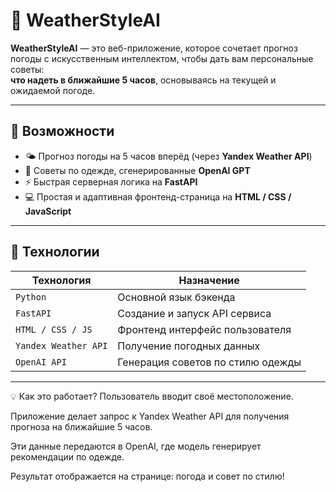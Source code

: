 # 👕 WeatherStyleAI

**WeatherStyleAI** — это веб-приложение, которое сочетает прогноз погоды с искусственным интеллектом, чтобы дать вам персональные советы:  
**что надеть в ближайшие 5 часов**, основываясь на текущей и ожидаемой погоде.

---

## 🌟 Возможности

- 🌤️ Прогноз погоды на 5 часов вперёд (через **Yandex Weather API**)
- 🧠 Советы по одежде, сгенерированные **OpenAI GPT**
- ⚡ Быстрая серверная логика на **FastAPI**
- 💻 Простая и адаптивная фронтенд-страница на **HTML / CSS / JavaScript**

---

## 🔧 Технологии

| Технология           | Назначение                            |
|----------------------|----------------------------------------|
| `Python`             | Основной язык бэкенда                 |
| `FastAPI`            | Создание и запуск API сервиса         |
| `HTML / CSS / JS`    | Фронтенд интерфейс пользователя       |
| `Yandex Weather API` | Получение погодных данных             |
| `OpenAI API`         | Генерация советов по стилю одежды     |

---

💡 Как это работает?
Пользователь вводит своё местоположение.

Приложение делает запрос к Yandex Weather API для получения прогноза на ближайшие 5 часов.

Эти данные передаются в OpenAI, где модель генерирует рекомендации по одежде.

Результат отображается на странице: погода и совет по стилю!




